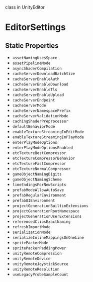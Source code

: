 class in UnityEditor
# EditorSettings

## Static Properties
- `assetNamingUsesSpace`
- `assetPipelineMode`
- `asyncShaderCompilation`
- `cacheServerDownloadBatchSize`
- `cacheServerEnableAuth`
- `cacheServerEnableDownload`
- `cacheServerEnableTls`
- `cacheServerEnableUpload`
- `cacheServerEndpoint`
- `cacheServerMode`
- `cacheServerNamespacePrefix`
- `cacheServerValidationMode`
- `cachingShaderPreprocessor`
- `defaultBehaviorMode`
- `enableTextureStreamingInEditMode`
- `enableTextureStreamingInPlayMode`
- `enterPlayModeOptions`
- `enterPlayModeOptionsEnabled`
- `etcTextureBestCompressor`
- `etcTextureCompressorBehavior`
- `etcTextureFastCompressor`
- `etcTextureNormalCompressor`
- `gameObjectNamingDigits`
- `gameObjectNamingScheme`
- `lineEndingsForNewScripts`
- `prefabModeAllowAutoSave`
- `prefabRegularEnvironment`
- `prefabUIEnvironment`
- `projectGenerationBuiltinExtensions`
- `projectGenerationRootNamespace`
- `projectGenerationUserExtensions`
- `referencedClipsExactNaming`
- `refreshImportMode`
- `serializationMode`
- `serializeInlineMappingsOnOneLine`
- `spritePackerMode`
- `spritePackerPaddingPower`
- `unityRemoteCompression`
- `unityRemoteDevice`
- `unityRemoteJoystickSource`
- `unityRemoteResolution`
- `useLegacyProbeSampleCount`
